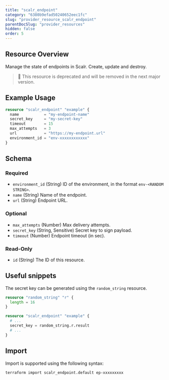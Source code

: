 ```yaml
---
title: "scalr_endpoint"
category: "6380b9efad50240652eec1fc"
slug: "provider_resource_scalr_endpoint"
parentDocSlug: "provider_resources"
hidden: false
order: 5
---
```

## Resource Overview

Manage the state of endpoints in Scalr. Create, update and destroy.

> 🚧 This resource is deprecated and will be removed in the next major version.

## Example Usage

```terraform
resource "scalr_endpoint" "example" {
  name           = "my-endpoint-name"
  secret_key     = "my-secret-key"
  timeout        = 15
  max_attempts   = 3
  url            = "https://my-endpoint.url"
  environment_id = "env-xxxxxxxxxxxx"
}
```

<!-- schema generated by tfplugindocs -->
## Schema

### Required

- `environment_id` (String) ID of the environment, in the format `env-<RANDOM STRING>`.
- `name` (String) Name of the endpoint.
- `url` (String) Endpoint URL.

### Optional

- `max_attempts` (Number) Max delivery attempts.
- `secret_key` (String, Sensitive) Secret key to sign payload.
- `timeout` (Number) Endpoint timeout (in sec).

### Read-Only

- `id` (String) The ID of this resource.

## Useful snippets

The secret key can be generated using the `random_string` resource.

```terraform
resource "random_string" "r" {
  length = 16
}

resource "scalr_endpoint" "example" {
  # ...
  secret_key = random_string.r.result
  # ...
}
```

## Import

Import is supported using the following syntax:

```shell
terraform import scalr_endpoint.default ep-xxxxxxxxx
```
